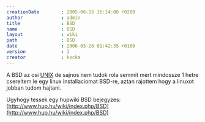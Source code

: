 ```yaml
---
creationDate        : 2005-06-15 16:14:08 +0200 
author              : admin 
title               : BSD 
name                : BSD 
layout              : wiki 
path                : BSD 
date                : 2006-03-26 01:42:35 +0100 
version             : 1 
creator             : kocka 
---
```

A BSD az osi [UNIX](unix.html) de sajnos nem tudok rola semmit mert mindossze 1 hetre csereltem le egy linux installaciomat BSD-re, aztan rajottem hogy a linuxot jobban tudom hajtani.

Ugyhogy tessek egy hupwiki BSD bejegyzes: [http://www.hup.hu/wiki/index.php/BSD](http://www.hup.hu/wiki/index.php/BSD)
